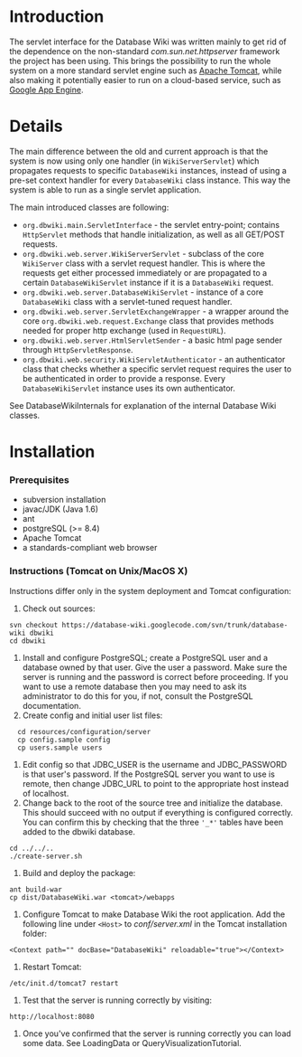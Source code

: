 # Introduction #

The servlet interface for the Database Wiki was written mainly to get rid of the dependence on the non-standard _com.sun.net.httpserver_ framework the project has been using. This brings the possibility to run the whole system on a more standard servlet engine such as [Apache Tomcat](http://tomcat.apache.org), while also making it potentially easier to run on a cloud-based service, such as [Google App Engine](https://developers.google.com/appengine).


# Details #

The main difference between the old and current approach is that the system is now using only one handler (in `WikiServerServlet`) which propagates requests to specific `DatabaseWiki` instances, instead of using a pre-set context handler for every `DatabaseWiki` class instance. This way the system is able to run as a single servlet application.

The main introduced classes are following:

  * `org.dbwiki.main.ServletInterface` - the servlet entry-point; contains `HttpServlet` methods that handle initialization, as well as all GET/POST requests.
  * `org.dbwiki.web.server.WikiServerServlet` - subclass of the core `WikiServer` class with a servlet request handler. This is where the requests get either processed immediately or are propagated to a certain `DatabaseWikiServlet` instance if it is a `DatabaseWiki` request.
  * `org.dbwiki.web.server.DatabaseWikiServlet` - instance of a core `DatabaseWiki` class with a servlet-tuned request handler.
  * `org.dbwiki.web.server.ServletExchangeWrapper` - a wrapper around the core `org.dbwiki.web.request.Exchange` class that provides methods needed for proper http exchange (used in `RequestURL`).
  * `org.dbwiki.web.server.HtmlServletSender` - a basic html page sender through `HttpServletResponse`.
  * `org.dbwiki.web.security.WikiServletAuthenticator` - an authenticator class that checks whether a specific servlet request requires the user to be authenticated in order to provide a response. Every `DatabaseWikiServlet` instance uses its own authenticator.

See DatabaseWikiInternals for explanation of the internal Database Wiki classes.

# Installation #

### Prerequisites ###

  * subversion installation
  * javac/JDK (Java 1.6)
  * ant
  * postgreSQL (>= 8.4)
  * Apache Tomcat
  * a standards-compliant web browser

### Instructions (Tomcat on Unix/MacOS X) ###

Instructions differ only in the system deployment and Tomcat configuration:

  1. Check out sources:
```
svn checkout https://database-wiki.googlecode.com/svn/trunk/database-wiki dbwiki
cd dbwiki
```
  1. Install and configure PostgreSQL; create a PostgreSQL user and a database owned by that user. Give the user a password. Make sure the server is running and the password is correct before proceeding. If you want to use a remote database then you may need to ask its administrator to do this for you, if not, consult the PostgreSQL documentation.
  1. Create config and initial user list files:
```
  cd resources/configuration/server
  cp config.sample config
  cp users.sample users
```
  1. Edit config so that JDBC\_USER is the username and JDBC\_PASSWORD is that user's password. If the PostgreSQL server you want to use is remote, then change JDBC\_URL to point to the appropriate host instead of localhost.
  1. Change back to the root of the source tree and initialize the database. This should succeed with no output if everything is configured correctly. You can confirm this by checking that the three `'_*'` tables have been added to the dbwiki database.
```
cd ../../..
./create-server.sh
```
  1. Build and deploy the package:
```
ant build-war
cp dist/DatabaseWiki.war <tomcat>/webapps
```
  1. Configure Tomcat to make Database Wiki the root application. Add the following line under `<Host>` to _conf/server.xml_ in the Tomcat installation folder:
```
<Context path="" docBase="DatabaseWiki" reloadable="true"></Context>
```
  1. Restart Tomcat:
```
/etc/init.d/tomcat7 restart
```
  1. Test that the server is running correctly by visiting:
```
http://localhost:8080
```
  1. Once you've confirmed that the server is running correctly you can load some data. See LoadingData or QueryVisualizationTutorial.